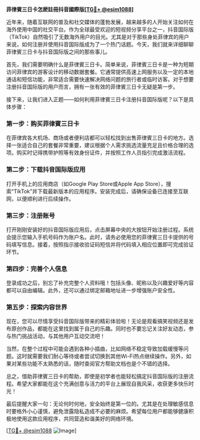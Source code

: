 **菲律賓三日卡怎麽註冊抖音國際版[[TG💪+ @esim1088](https://t.me/s/esim1088)]**

近年来，随着互联网的普及和社交媒体的蓬勃发展，越来越多的人开始关注如何在海外使用中国的社交平台。作为全球最受欢迎的短视频分享平台之一，抖音国际版（TikTok）自然吸引了无数海外用户的目光。尤其是对于那些身处菲律宾的用户来说，如何注册并使用抖音国际版成为了一个热门话题。今天，我们就来详细聊聊菲律賓三日卡与抖音国际版之间的那些事儿。

首先，我们需要明确什么是菲律賓三日卡。简单来说，菲律賓三日卡是一种为短期访问菲律宾的游客设计的移动数据套餐。它通常提供高速上网服务以及一定的本地通话和短信功能，非常适合需要快速解决网络问题的旅行者或临时访客。对于想要注册抖音国际版的用户而言，拥有一张有效的菲律賓三日卡无疑是第一步。

接下来，让我们进入正题——如何利用菲律賓三日卡注册抖音国际版呢？以下是具体步骤：

### 第一步：购买菲律賓三日卡
在菲律宾各大机场、商场或者便利店都可以轻松找到出售菲律賓三日卡的地方。选择一张适合自己的套餐非常重要，建议根据个人需求挑选流量充足且价格合理的选项。购买时记得携带护照等有效身份证件，并按照工作人员指引完成激活流程。

### 第二步：下载抖音国际版应用
打开手机上的应用商店（如Google Play Store或Apple App Store），搜索“TikTok”并下载最新版本的应用程序。安装完成后，请确保设备已连接至互联网，以便顺利进行后续操作。

### 第三步：注册账号
打开刚刚安装好的抖音国际版应用后，点击屏幕中央的大按钮开始注册过程。系统会提示您输入手机号码作为账户名。此时，请务必使用您的菲律賓三日卡提供的号码填写信息。接着，按照指示接收验证码短信并将代码填入相应位置即可完成验证环节。

### 第四步：完善个人信息
登录成功之后，别忘了补充完整个人资料哦！包括头像、昵称以及兴趣爱好等内容都可以自由编辑。此外，还可以通过绑定邮箱地址进一步增强账户安全性。

### 第五步：探索内容世界
现在，您可以尽情享受抖音国际版带来的精彩体验啦！无论是观看搞笑视频还是发布原创作品，都能在这里找到属于自己的乐趣。同时也不要忘记关注好友动态，参与热门挑战活动，与其他用户互动交流吧！

当然，在整个过程中可能会遇到各种小插曲，比如网络不稳定导致加载缓慢等问题。这时就需要我们耐心等待或者尝试切换到其他Wi-Fi热点继续操作。另外，如果对某些功能不太熟悉的话，随时查阅官方帮助文档也是个不错的选择。

总之，借助菲律賓三日卡的帮助，即使是初学者也能轻松搞定抖音国际版的注册流程。希望大家都能在这个充满创意与活力的平台上展现自我风采，收获更多快乐时光！

最后提醒大家一句：无论何时何地，安全始终是第一位的。尤其是在处理敏感信息时要格外小心谨慎，避免泄露隐私造成不必要的麻烦。希望每位用户都能够健康积极地使用这款应用程序，共同营造和谐美好的网络环境。

[[TG💪+ @esim1088](https://t.me/s/esim1088) ![Image](https://i.postimg.cc/4NQfJmqS/Snipaste-2025-05-13-00-14-12.png)]